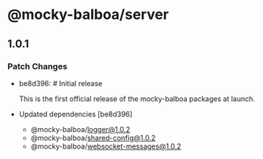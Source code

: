 # @mocky-balboa/server

## 1.0.1

### Patch Changes

- be8d396: # Initial release

  This is the first official release of the mocky-balboa packages at launch.

- Updated dependencies [be8d396]
  - @mocky-balboa/logger@1.0.2
  - @mocky-balboa/shared-config@1.0.2
  - @mocky-balboa/websocket-messages@1.0.2
